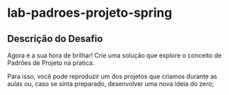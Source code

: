 # lab-padroes-projeto-spring

<h2>Descrição do Desafio</h2>

<p>
  Agora é a sua hora de brilhar! Crie uma solução que explore o conceito de Padrões de Projeto na pŕatica. 
</p>
<p>
Para isso, você pode reproduzir um dos projetos que criamos durante as aulas ou, caso se sinta preparado, desenvolver uma nova ideia do zero;
</p>
